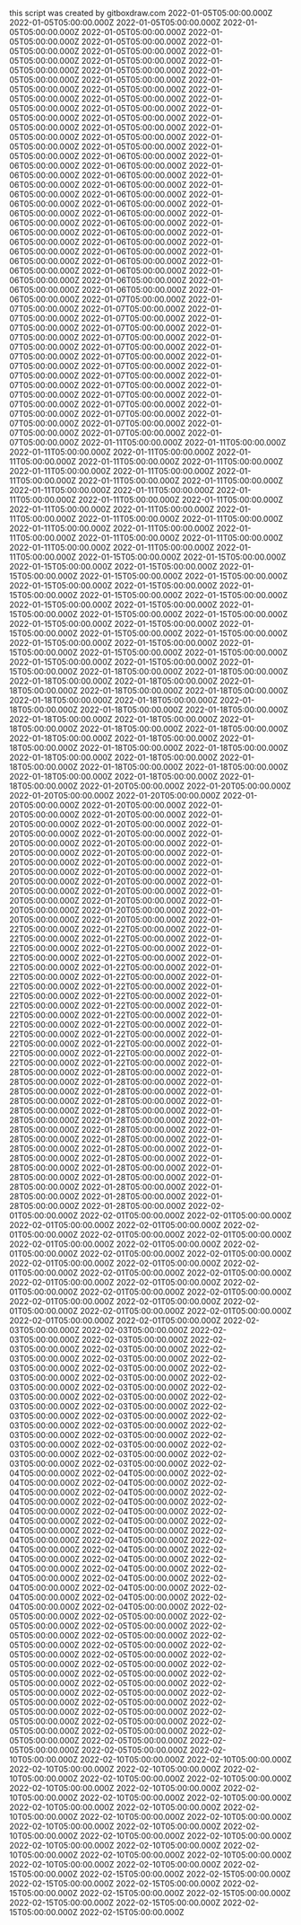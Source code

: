 this script was created by gitboxdraw.com
2022-01-05T05:00:00.000Z
2022-01-05T05:00:00.000Z
2022-01-05T05:00:00.000Z
2022-01-05T05:00:00.000Z
2022-01-05T05:00:00.000Z
2022-01-05T05:00:00.000Z
2022-01-05T05:00:00.000Z
2022-01-05T05:00:00.000Z
2022-01-05T05:00:00.000Z
2022-01-05T05:00:00.000Z
2022-01-05T05:00:00.000Z
2022-01-05T05:00:00.000Z
2022-01-05T05:00:00.000Z
2022-01-05T05:00:00.000Z
2022-01-05T05:00:00.000Z
2022-01-05T05:00:00.000Z
2022-01-05T05:00:00.000Z
2022-01-05T05:00:00.000Z
2022-01-05T05:00:00.000Z
2022-01-05T05:00:00.000Z
2022-01-05T05:00:00.000Z
2022-01-05T05:00:00.000Z
2022-01-05T05:00:00.000Z
2022-01-05T05:00:00.000Z
2022-01-05T05:00:00.000Z
2022-01-05T05:00:00.000Z
2022-01-05T05:00:00.000Z
2022-01-05T05:00:00.000Z
2022-01-05T05:00:00.000Z
2022-01-05T05:00:00.000Z
2022-01-06T05:00:00.000Z
2022-01-06T05:00:00.000Z
2022-01-06T05:00:00.000Z
2022-01-06T05:00:00.000Z
2022-01-06T05:00:00.000Z
2022-01-06T05:00:00.000Z
2022-01-06T05:00:00.000Z
2022-01-06T05:00:00.000Z
2022-01-06T05:00:00.000Z
2022-01-06T05:00:00.000Z
2022-01-06T05:00:00.000Z
2022-01-06T05:00:00.000Z
2022-01-06T05:00:00.000Z
2022-01-06T05:00:00.000Z
2022-01-06T05:00:00.000Z
2022-01-06T05:00:00.000Z
2022-01-06T05:00:00.000Z
2022-01-06T05:00:00.000Z
2022-01-06T05:00:00.000Z
2022-01-06T05:00:00.000Z
2022-01-06T05:00:00.000Z
2022-01-06T05:00:00.000Z
2022-01-06T05:00:00.000Z
2022-01-06T05:00:00.000Z
2022-01-06T05:00:00.000Z
2022-01-06T05:00:00.000Z
2022-01-06T05:00:00.000Z
2022-01-06T05:00:00.000Z
2022-01-06T05:00:00.000Z
2022-01-06T05:00:00.000Z
2022-01-07T05:00:00.000Z
2022-01-07T05:00:00.000Z
2022-01-07T05:00:00.000Z
2022-01-07T05:00:00.000Z
2022-01-07T05:00:00.000Z
2022-01-07T05:00:00.000Z
2022-01-07T05:00:00.000Z
2022-01-07T05:00:00.000Z
2022-01-07T05:00:00.000Z
2022-01-07T05:00:00.000Z
2022-01-07T05:00:00.000Z
2022-01-07T05:00:00.000Z
2022-01-07T05:00:00.000Z
2022-01-07T05:00:00.000Z
2022-01-07T05:00:00.000Z
2022-01-07T05:00:00.000Z
2022-01-07T05:00:00.000Z
2022-01-07T05:00:00.000Z
2022-01-07T05:00:00.000Z
2022-01-07T05:00:00.000Z
2022-01-07T05:00:00.000Z
2022-01-07T05:00:00.000Z
2022-01-07T05:00:00.000Z
2022-01-07T05:00:00.000Z
2022-01-07T05:00:00.000Z
2022-01-07T05:00:00.000Z
2022-01-07T05:00:00.000Z
2022-01-07T05:00:00.000Z
2022-01-07T05:00:00.000Z
2022-01-07T05:00:00.000Z
2022-01-11T05:00:00.000Z
2022-01-11T05:00:00.000Z
2022-01-11T05:00:00.000Z
2022-01-11T05:00:00.000Z
2022-01-11T05:00:00.000Z
2022-01-11T05:00:00.000Z
2022-01-11T05:00:00.000Z
2022-01-11T05:00:00.000Z
2022-01-11T05:00:00.000Z
2022-01-11T05:00:00.000Z
2022-01-11T05:00:00.000Z
2022-01-11T05:00:00.000Z
2022-01-11T05:00:00.000Z
2022-01-11T05:00:00.000Z
2022-01-11T05:00:00.000Z
2022-01-11T05:00:00.000Z
2022-01-11T05:00:00.000Z
2022-01-11T05:00:00.000Z
2022-01-11T05:00:00.000Z
2022-01-11T05:00:00.000Z
2022-01-11T05:00:00.000Z
2022-01-11T05:00:00.000Z
2022-01-11T05:00:00.000Z
2022-01-11T05:00:00.000Z
2022-01-11T05:00:00.000Z
2022-01-11T05:00:00.000Z
2022-01-11T05:00:00.000Z
2022-01-11T05:00:00.000Z
2022-01-11T05:00:00.000Z
2022-01-11T05:00:00.000Z
2022-01-15T05:00:00.000Z
2022-01-15T05:00:00.000Z
2022-01-15T05:00:00.000Z
2022-01-15T05:00:00.000Z
2022-01-15T05:00:00.000Z
2022-01-15T05:00:00.000Z
2022-01-15T05:00:00.000Z
2022-01-15T05:00:00.000Z
2022-01-15T05:00:00.000Z
2022-01-15T05:00:00.000Z
2022-01-15T05:00:00.000Z
2022-01-15T05:00:00.000Z
2022-01-15T05:00:00.000Z
2022-01-15T05:00:00.000Z
2022-01-15T05:00:00.000Z
2022-01-15T05:00:00.000Z
2022-01-15T05:00:00.000Z
2022-01-15T05:00:00.000Z
2022-01-15T05:00:00.000Z
2022-01-15T05:00:00.000Z
2022-01-15T05:00:00.000Z
2022-01-15T05:00:00.000Z
2022-01-15T05:00:00.000Z
2022-01-15T05:00:00.000Z
2022-01-15T05:00:00.000Z
2022-01-15T05:00:00.000Z
2022-01-15T05:00:00.000Z
2022-01-15T05:00:00.000Z
2022-01-15T05:00:00.000Z
2022-01-15T05:00:00.000Z
2022-01-18T05:00:00.000Z
2022-01-18T05:00:00.000Z
2022-01-18T05:00:00.000Z
2022-01-18T05:00:00.000Z
2022-01-18T05:00:00.000Z
2022-01-18T05:00:00.000Z
2022-01-18T05:00:00.000Z
2022-01-18T05:00:00.000Z
2022-01-18T05:00:00.000Z
2022-01-18T05:00:00.000Z
2022-01-18T05:00:00.000Z
2022-01-18T05:00:00.000Z
2022-01-18T05:00:00.000Z
2022-01-18T05:00:00.000Z
2022-01-18T05:00:00.000Z
2022-01-18T05:00:00.000Z
2022-01-18T05:00:00.000Z
2022-01-18T05:00:00.000Z
2022-01-18T05:00:00.000Z
2022-01-18T05:00:00.000Z
2022-01-18T05:00:00.000Z
2022-01-18T05:00:00.000Z
2022-01-18T05:00:00.000Z
2022-01-18T05:00:00.000Z
2022-01-18T05:00:00.000Z
2022-01-18T05:00:00.000Z
2022-01-18T05:00:00.000Z
2022-01-18T05:00:00.000Z
2022-01-18T05:00:00.000Z
2022-01-18T05:00:00.000Z
2022-01-20T05:00:00.000Z
2022-01-20T05:00:00.000Z
2022-01-20T05:00:00.000Z
2022-01-20T05:00:00.000Z
2022-01-20T05:00:00.000Z
2022-01-20T05:00:00.000Z
2022-01-20T05:00:00.000Z
2022-01-20T05:00:00.000Z
2022-01-20T05:00:00.000Z
2022-01-20T05:00:00.000Z
2022-01-20T05:00:00.000Z
2022-01-20T05:00:00.000Z
2022-01-20T05:00:00.000Z
2022-01-20T05:00:00.000Z
2022-01-20T05:00:00.000Z
2022-01-20T05:00:00.000Z
2022-01-20T05:00:00.000Z
2022-01-20T05:00:00.000Z
2022-01-20T05:00:00.000Z
2022-01-20T05:00:00.000Z
2022-01-20T05:00:00.000Z
2022-01-20T05:00:00.000Z
2022-01-20T05:00:00.000Z
2022-01-20T05:00:00.000Z
2022-01-20T05:00:00.000Z
2022-01-20T05:00:00.000Z
2022-01-20T05:00:00.000Z
2022-01-20T05:00:00.000Z
2022-01-20T05:00:00.000Z
2022-01-20T05:00:00.000Z
2022-01-22T05:00:00.000Z
2022-01-22T05:00:00.000Z
2022-01-22T05:00:00.000Z
2022-01-22T05:00:00.000Z
2022-01-22T05:00:00.000Z
2022-01-22T05:00:00.000Z
2022-01-22T05:00:00.000Z
2022-01-22T05:00:00.000Z
2022-01-22T05:00:00.000Z
2022-01-22T05:00:00.000Z
2022-01-22T05:00:00.000Z
2022-01-22T05:00:00.000Z
2022-01-22T05:00:00.000Z
2022-01-22T05:00:00.000Z
2022-01-22T05:00:00.000Z
2022-01-22T05:00:00.000Z
2022-01-22T05:00:00.000Z
2022-01-22T05:00:00.000Z
2022-01-22T05:00:00.000Z
2022-01-22T05:00:00.000Z
2022-01-22T05:00:00.000Z
2022-01-22T05:00:00.000Z
2022-01-22T05:00:00.000Z
2022-01-22T05:00:00.000Z
2022-01-22T05:00:00.000Z
2022-01-22T05:00:00.000Z
2022-01-22T05:00:00.000Z
2022-01-22T05:00:00.000Z
2022-01-22T05:00:00.000Z
2022-01-22T05:00:00.000Z
2022-01-28T05:00:00.000Z
2022-01-28T05:00:00.000Z
2022-01-28T05:00:00.000Z
2022-01-28T05:00:00.000Z
2022-01-28T05:00:00.000Z
2022-01-28T05:00:00.000Z
2022-01-28T05:00:00.000Z
2022-01-28T05:00:00.000Z
2022-01-28T05:00:00.000Z
2022-01-28T05:00:00.000Z
2022-01-28T05:00:00.000Z
2022-01-28T05:00:00.000Z
2022-01-28T05:00:00.000Z
2022-01-28T05:00:00.000Z
2022-01-28T05:00:00.000Z
2022-01-28T05:00:00.000Z
2022-01-28T05:00:00.000Z
2022-01-28T05:00:00.000Z
2022-01-28T05:00:00.000Z
2022-01-28T05:00:00.000Z
2022-01-28T05:00:00.000Z
2022-01-28T05:00:00.000Z
2022-01-28T05:00:00.000Z
2022-01-28T05:00:00.000Z
2022-01-28T05:00:00.000Z
2022-01-28T05:00:00.000Z
2022-01-28T05:00:00.000Z
2022-01-28T05:00:00.000Z
2022-01-28T05:00:00.000Z
2022-01-28T05:00:00.000Z
2022-02-01T05:00:00.000Z
2022-02-01T05:00:00.000Z
2022-02-01T05:00:00.000Z
2022-02-01T05:00:00.000Z
2022-02-01T05:00:00.000Z
2022-02-01T05:00:00.000Z
2022-02-01T05:00:00.000Z
2022-02-01T05:00:00.000Z
2022-02-01T05:00:00.000Z
2022-02-01T05:00:00.000Z
2022-02-01T05:00:00.000Z
2022-02-01T05:00:00.000Z
2022-02-01T05:00:00.000Z
2022-02-01T05:00:00.000Z
2022-02-01T05:00:00.000Z
2022-02-01T05:00:00.000Z
2022-02-01T05:00:00.000Z
2022-02-01T05:00:00.000Z
2022-02-01T05:00:00.000Z
2022-02-01T05:00:00.000Z
2022-02-01T05:00:00.000Z
2022-02-01T05:00:00.000Z
2022-02-01T05:00:00.000Z
2022-02-01T05:00:00.000Z
2022-02-01T05:00:00.000Z
2022-02-01T05:00:00.000Z
2022-02-01T05:00:00.000Z
2022-02-01T05:00:00.000Z
2022-02-01T05:00:00.000Z
2022-02-01T05:00:00.000Z
2022-02-03T05:00:00.000Z
2022-02-03T05:00:00.000Z
2022-02-03T05:00:00.000Z
2022-02-03T05:00:00.000Z
2022-02-03T05:00:00.000Z
2022-02-03T05:00:00.000Z
2022-02-03T05:00:00.000Z
2022-02-03T05:00:00.000Z
2022-02-03T05:00:00.000Z
2022-02-03T05:00:00.000Z
2022-02-03T05:00:00.000Z
2022-02-03T05:00:00.000Z
2022-02-03T05:00:00.000Z
2022-02-03T05:00:00.000Z
2022-02-03T05:00:00.000Z
2022-02-03T05:00:00.000Z
2022-02-03T05:00:00.000Z
2022-02-03T05:00:00.000Z
2022-02-03T05:00:00.000Z
2022-02-03T05:00:00.000Z
2022-02-03T05:00:00.000Z
2022-02-03T05:00:00.000Z
2022-02-03T05:00:00.000Z
2022-02-03T05:00:00.000Z
2022-02-03T05:00:00.000Z
2022-02-03T05:00:00.000Z
2022-02-03T05:00:00.000Z
2022-02-03T05:00:00.000Z
2022-02-03T05:00:00.000Z
2022-02-03T05:00:00.000Z
2022-02-04T05:00:00.000Z
2022-02-04T05:00:00.000Z
2022-02-04T05:00:00.000Z
2022-02-04T05:00:00.000Z
2022-02-04T05:00:00.000Z
2022-02-04T05:00:00.000Z
2022-02-04T05:00:00.000Z
2022-02-04T05:00:00.000Z
2022-02-04T05:00:00.000Z
2022-02-04T05:00:00.000Z
2022-02-04T05:00:00.000Z
2022-02-04T05:00:00.000Z
2022-02-04T05:00:00.000Z
2022-02-04T05:00:00.000Z
2022-02-04T05:00:00.000Z
2022-02-04T05:00:00.000Z
2022-02-04T05:00:00.000Z
2022-02-04T05:00:00.000Z
2022-02-04T05:00:00.000Z
2022-02-04T05:00:00.000Z
2022-02-04T05:00:00.000Z
2022-02-04T05:00:00.000Z
2022-02-04T05:00:00.000Z
2022-02-04T05:00:00.000Z
2022-02-04T05:00:00.000Z
2022-02-04T05:00:00.000Z
2022-02-04T05:00:00.000Z
2022-02-04T05:00:00.000Z
2022-02-04T05:00:00.000Z
2022-02-04T05:00:00.000Z
2022-02-05T05:00:00.000Z
2022-02-05T05:00:00.000Z
2022-02-05T05:00:00.000Z
2022-02-05T05:00:00.000Z
2022-02-05T05:00:00.000Z
2022-02-05T05:00:00.000Z
2022-02-05T05:00:00.000Z
2022-02-05T05:00:00.000Z
2022-02-05T05:00:00.000Z
2022-02-05T05:00:00.000Z
2022-02-05T05:00:00.000Z
2022-02-05T05:00:00.000Z
2022-02-05T05:00:00.000Z
2022-02-05T05:00:00.000Z
2022-02-05T05:00:00.000Z
2022-02-05T05:00:00.000Z
2022-02-05T05:00:00.000Z
2022-02-05T05:00:00.000Z
2022-02-05T05:00:00.000Z
2022-02-05T05:00:00.000Z
2022-02-05T05:00:00.000Z
2022-02-05T05:00:00.000Z
2022-02-05T05:00:00.000Z
2022-02-05T05:00:00.000Z
2022-02-05T05:00:00.000Z
2022-02-05T05:00:00.000Z
2022-02-05T05:00:00.000Z
2022-02-05T05:00:00.000Z
2022-02-05T05:00:00.000Z
2022-02-05T05:00:00.000Z
2022-02-10T05:00:00.000Z
2022-02-10T05:00:00.000Z
2022-02-10T05:00:00.000Z
2022-02-10T05:00:00.000Z
2022-02-10T05:00:00.000Z
2022-02-10T05:00:00.000Z
2022-02-10T05:00:00.000Z
2022-02-10T05:00:00.000Z
2022-02-10T05:00:00.000Z
2022-02-10T05:00:00.000Z
2022-02-10T05:00:00.000Z
2022-02-10T05:00:00.000Z
2022-02-10T05:00:00.000Z
2022-02-10T05:00:00.000Z
2022-02-10T05:00:00.000Z
2022-02-10T05:00:00.000Z
2022-02-10T05:00:00.000Z
2022-02-10T05:00:00.000Z
2022-02-10T05:00:00.000Z
2022-02-10T05:00:00.000Z
2022-02-10T05:00:00.000Z
2022-02-10T05:00:00.000Z
2022-02-10T05:00:00.000Z
2022-02-10T05:00:00.000Z
2022-02-10T05:00:00.000Z
2022-02-10T05:00:00.000Z
2022-02-10T05:00:00.000Z
2022-02-10T05:00:00.000Z
2022-02-10T05:00:00.000Z
2022-02-10T05:00:00.000Z
2022-02-15T05:00:00.000Z
2022-02-15T05:00:00.000Z
2022-02-15T05:00:00.000Z
2022-02-15T05:00:00.000Z
2022-02-15T05:00:00.000Z
2022-02-15T05:00:00.000Z
2022-02-15T05:00:00.000Z
2022-02-15T05:00:00.000Z
2022-02-15T05:00:00.000Z
2022-02-15T05:00:00.000Z
2022-02-15T05:00:00.000Z
2022-02-15T05:00:00.000Z
